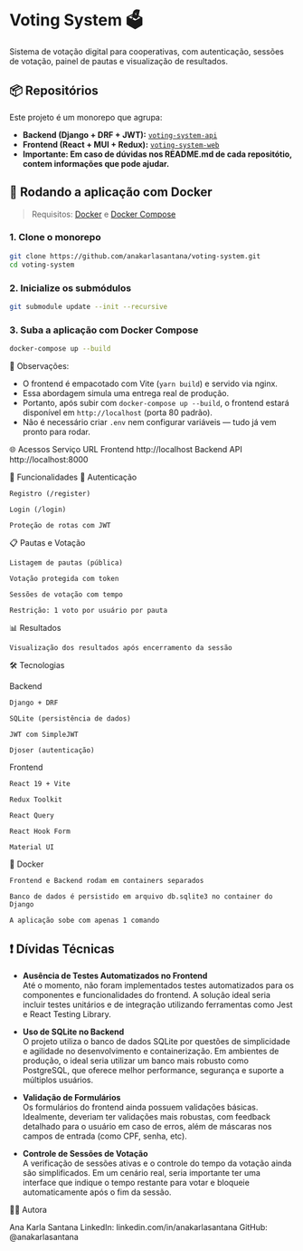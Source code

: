 # Voting System 🗳️

Sistema de votação digital para cooperativas, com autenticação, sessões de votação, painel de pautas e visualização de resultados.

## 📦 Repositórios

Este projeto é um monorepo que agrupa:

- **Backend (Django + DRF + JWT):** [`voting-system-api`](https://github.com/anakarlasantana/voting-system-api)
- **Frontend (React + MUI + Redux):** [`voting-system-web`](https://github.com/anakarlasantana/voting-system-web)
- **Importante: Em caso de dúvidas nos README.md de cada repositótio, contem informações que pode ajudar.**

## 🚀 Rodando a aplicação com Docker

> Requisitos: [Docker](https://www.docker.com/) e [Docker Compose](https://docs.docker.com/compose/)

### 1. Clone o monorepo

```bash
git clone https://github.com/anakarlasantana/voting-system.git
cd voting-system
```

### 2. Inicialize os submódulos

```bash
git submodule update --init --recursive
```

### 3. Suba a aplicação com Docker Compose

```bash
docker-compose up --build
```

📝 Observações:

- O frontend é empacotado com Vite (`yarn build`) e servido via nginx.
- Essa abordagem simula uma entrega real de produção.
- Portanto, após subir com `docker-compose up --build`, o frontend estará disponível em `http://localhost` (porta 80 padrão).
- Não é necessário criar `.env` nem configurar variáveis — tudo já vem pronto para rodar.


🌐 Acessos
Serviço URL
Frontend http://localhost
Backend API http://localhost:8000

🧪 Funcionalidades
👤 Autenticação

    Registro (/register)

    Login (/login)

    Proteção de rotas com JWT

📋 Pautas e Votação

    Listagem de pautas (pública)

    Votação protegida com token

    Sessões de votação com tempo

    Restrição: 1 voto por usuário por pauta

📊 Resultados

    Visualização dos resultados após encerramento da sessão

🛠️ Tecnologias

Backend

    Django + DRF

    SQLite (persistência de dados)

    JWT com SimpleJWT

    Djoser (autenticação)

Frontend

    React 19 + Vite

    Redux Toolkit

    React Query

    React Hook Form

    Material UI

🐳 Docker

    Frontend e Backend rodam em containers separados

    Banco de dados é persistido em arquivo db.sqlite3 no container do Django

    A aplicação sobe com apenas 1 comando

## ❗ Dívidas Técnicas

- **Ausência de Testes Automatizados no Frontend**  
  Até o momento, não foram implementados testes automatizados para os componentes e funcionalidades do frontend. A solução ideal seria incluir testes unitários e de integração utilizando ferramentas como Jest e React Testing Library.

- **Uso de SQLite no Backend**  
  O projeto utiliza o banco de dados SQLite por questões de simplicidade e agilidade no desenvolvimento e containerização. Em ambientes de produção, o ideal seria utilizar um banco mais robusto como PostgreSQL, que oferece melhor performance, segurança e suporte a múltiplos usuários.

- **Validação de Formulários**  
  Os formulários do frontend ainda possuem validações básicas. Idealmente, deveriam ter validações mais robustas, com feedback detalhado para o usuário em caso de erros, além de máscaras nos campos de entrada (como CPF, senha, etc).

- **Controle de Sessões de Votação**  
  A verificação de sessões ativas e o controle do tempo da votação ainda são simplificados. Em um cenário real, seria importante ter uma interface que indique o tempo restante para votar e bloqueie automaticamente após o fim da sessão.

🙋‍♀️ Autora

Ana Karla Santana
LinkedIn: linkedin.com/in/anakarlasantana
GitHub: @anakarlasantana
